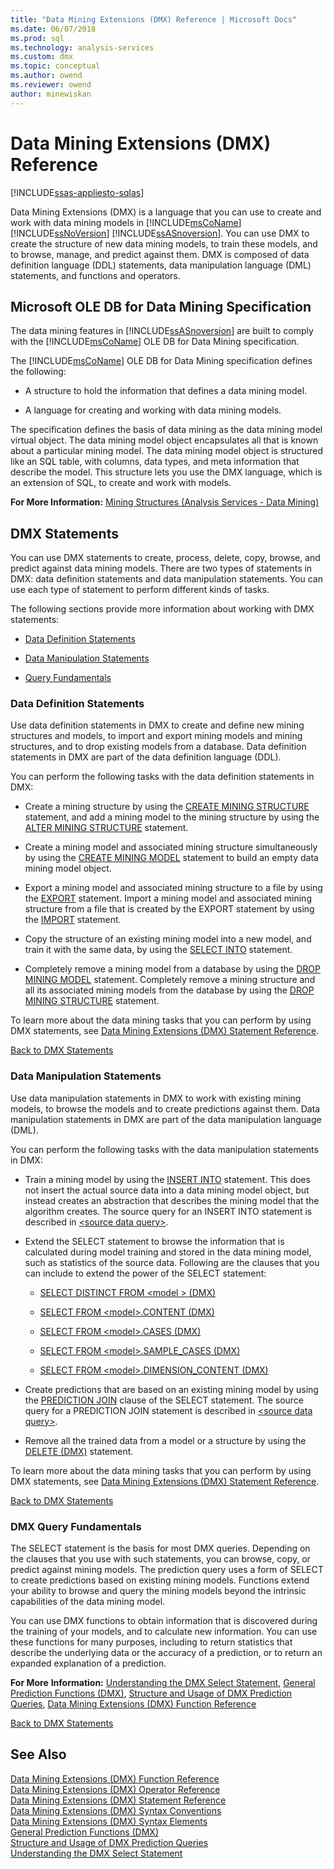 ```yaml
---
title: "Data Mining Extensions (DMX) Reference | Microsoft Docs"
ms.date: 06/07/2018
ms.prod: sql
ms.technology: analysis-services
ms.custom: dmx
ms.topic: conceptual
ms.author: owend
ms.reviewer: owend
author: minewiskan
---
```

# Data Mining Extensions (DMX) Reference
[!INCLUDE[ssas-appliesto-sqlas](../includes/ssas-appliesto-sqlas.md)]

  Data Mining Extensions (DMX) is a language that you can use to create and work with data mining models in [!INCLUDE[msCoName](../includes/msconame-md.md)] [!INCLUDE[ssNoVersion](../includes/ssnoversion-md.md)] [!INCLUDE[ssASnoversion](../includes/ssasnoversion-md.md)]. You can use DMX to create the structure of new data mining models, to train these models, and to browse, manage, and predict against them. DMX is composed of data definition language (DDL) statements, data manipulation language (DML) statements, and functions and operators.  
  
## Microsoft OLE DB for Data Mining Specification  
 The data mining features in [!INCLUDE[ssASnoversion](../includes/ssasnoversion-md.md)] are built to comply with the [!INCLUDE[msCoName](../includes/msconame-md.md)] OLE DB for Data Mining specification.  
  
 The [!INCLUDE[msCoName](../includes/msconame-md.md)] OLE DB for Data Mining specification defines the following:  
  
-   A structure to hold the information that defines a data mining model.  
  
-   A language for creating and working with data mining models.  
  
 The specification defines the basis of data mining as the data mining model virtual object. The data mining model object encapsulates all that is known about a particular mining model. The data mining model object is structured like an SQL table, with columns, data types, and meta information that describe the model. This structure lets you use the DMX language, which is an extension of SQL, to create and work with models.  
  
 **For More Information:** [Mining Structures &#40;Analysis Services - Data Mining&#41;](https://docs.microsoft.com/analysis-services/data-mining/mining-structures-analysis-services-data-mining)  
  
##  <a name="BKMK_DMXStatements"></a> DMX Statements  
 You can use DMX statements to create, process, delete, copy, browse, and predict against data mining models. There are two types of statements in DMX: data definition statements and data manipulation statements. You can use each type of statement to perform different kinds of tasks.  
  
 The following sections provide more information about working with DMX statements:  
  
-   [Data Definition Statements](#BKMK_DDL)  
  
-   [Data Manipulation Statements](#BKMK_DML)  
  
-   [Query Fundamentals](#BKMK_Queries)  
  
###  <a name="BKMK_DDL"></a> Data Definition Statements  
 Use data definition statements in DMX to create and define new mining structures and models, to import and export mining models and mining structures, and to drop existing models from a database. Data definition statements in DMX are part of the data definition language (DDL).  
  
 You can perform the following tasks with the data definition statements in DMX:  
  
-   Create a mining structure by using the [CREATE MINING STRUCTURE](../dmx/create-mining-structure-dmx.md) statement, and add a mining model to the mining structure by using the [ALTER MINING STRUCTURE](../dmx/alter-mining-structure-dmx.md) statement.  
  
-   Create a mining model and associated mining structure simultaneously by using the [CREATE MINING MODEL](../dmx/create-mining-model-dmx.md) statement to build an empty data mining model object.  
  
-   Export a mining model and associated mining structure to a file by using the [EXPORT](../dmx/export-dmx.md) statement. Import a mining model and associated mining structure from a file that is created by the EXPORT statement by using the [IMPORT](../dmx/import-dmx.md) statement.  
  
-   Copy the structure of an existing mining model into a new model, and train it with the same data, by using the [SELECT INTO](../dmx/select-into-dmx.md) statement.  
  
-   Completely remove a mining model from a database by using the [DROP MINING MODEL](../dmx/drop-mining-model-dmx.md) statement. Completely remove a mining structure and all its associated mining models from the database by using the [DROP MINING STRUCTURE](../dmx/drop-mining-structure-dmx.md) statement.  
  
 To learn more about the data mining tasks that you can perform by using DMX statements, see [Data Mining Extensions &#40;DMX&#41; Statement Reference](../dmx/data-mining-extensions-dmx-statements.md).  
  
 [Back to DMX Statements](#BKMK_DMXStatements)  
  
###  <a name="BKMK_DML"></a> Data Manipulation Statements  
 Use data manipulation statements in DMX to work with existing mining models, to browse the models and to create predictions against them. Data manipulation statements in DMX are part of the data manipulation language (DML).  
  
 You can perform the following tasks with the data manipulation statements in DMX:  
  
-   Train a mining model by using the [INSERT INTO](../dmx/insert-into-dmx.md) statement. This does not insert the actual source data into a data mining model object, but instead creates an abstraction that describes the mining model that the algorithm creates. The source query for an INSERT INTO statement is described in [\<source data query>](../dmx/source-data-query.md).  
  
-   Extend the SELECT statement to browse the information that is calculated during model training and stored in the data mining model, such as statistics of the source data. Following are the clauses that you can include to extend the power of the SELECT statement:  
  
    -   [SELECT DISTINCT FROM &#60;model &#62; &#40;DMX&#41;](../dmx/select-distinct-from-model-dmx.md)  
  
    -   [SELECT FROM &#60;model&#62;.CONTENT &#40;DMX&#41;](../dmx/select-from-model-content-dmx.md)  
  
    -   [SELECT FROM &#60;model&#62;.CASES &#40;DMX&#41;](../dmx/select-from-model-cases-dmx.md)  
  
    -   [SELECT FROM &#60;model&#62;.SAMPLE_CASES &#40;DMX&#41;](../dmx/select-from-model-sample-cases-dmx.md)  
  
    -   [SELECT FROM &#60;model&#62;.DIMENSION_CONTENT &#40;DMX&#41;](../dmx/select-from-model-dimension-content-dmx.md)  
  
-   Create predictions that are based on an existing mining model by using the [PREDICTION JOIN](../dmx/select-from-model-prediction-join-dmx.md) clause of the SELECT statement. The source query for a PREDICTION JOIN statement is described in [\<source data query>](../dmx/source-data-query.md).  
  
-   Remove all the trained data from a model or a structure by using the [DELETE &#40;DMX&#41;](../dmx/delete-dmx.md) statement.  
  
 To learn more about the data mining tasks that you can perform by using DMX statements, see [Data Mining Extensions &#40;DMX&#41; Statement Reference](../dmx/data-mining-extensions-dmx-statements.md).  
  
 [Back to DMX Statements](#BKMK_DMXStatements)  
  
###  <a name="BKMK_Queries"></a> DMX Query Fundamentals  
 The SELECT statement is the basis for most DMX queries. Depending on the clauses that you use with such statements, you can browse, copy, or predict against mining models. The prediction query uses a form of SELECT to create predictions based on existing mining models. Functions extend your ability to browse and query the mining models beyond the intrinsic capabilities of the data mining model.  
  
 You can use DMX functions to obtain information that is discovered during the training of your models, and to calculate new information. You can use these functions for many purposes, including to return statistics that describe the underlying data or the accuracy of a prediction, or to return an expanded explanation of a prediction.  
  
 **For More**  **Information:** [Understanding the DMX Select Statement](../dmx/understanding-the-dmx-select-statement.md), [General Prediction Functions &#40;DMX&#41;](../dmx/general-prediction-functions-dmx.md), [Structure and Usage of DMX Prediction Queries](../dmx/structure-and-usage-of-dmx-prediction-queries.md), [Data Mining Extensions &#40;DMX&#41; Function Reference](../dmx/data-mining-extensions-dmx-function-reference.md)  
  
 [Back to DMX Statements](#BKMK_DMXStatements)  
  
## See Also  
 [Data Mining Extensions &#40;DMX&#41; Function Reference](../dmx/data-mining-extensions-dmx-function-reference.md)   
 [Data Mining Extensions &#40;DMX&#41; Operator Reference](../dmx/data-mining-extensions-dmx-operator-reference.md)   
 [Data Mining Extensions &#40;DMX&#41; Statement Reference](../dmx/data-mining-extensions-dmx-statements.md)   
 [Data Mining Extensions &#40;DMX&#41; Syntax Conventions](../dmx/data-mining-extensions-dmx-syntax-conventions.md)   
 [Data Mining Extensions &#40;DMX&#41; Syntax Elements](../dmx/data-mining-extensions-dmx-syntax-elements.md)   
 [General Prediction Functions &#40;DMX&#41;](../dmx/general-prediction-functions-dmx.md)   
 [Structure and Usage of DMX Prediction Queries](../dmx/structure-and-usage-of-dmx-prediction-queries.md)   
 [Understanding the DMX Select Statement](../dmx/understanding-the-dmx-select-statement.md)  
  
  
